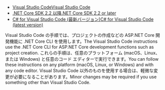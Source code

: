 * [<span data-ttu-id="4989f-101">Visual Studio Code</span><span class="sxs-lookup"><span data-stu-id="4989f-101">Visual Studio Code</span></span>](https://code.visualstudio.com/download)
* [<span data-ttu-id="4989f-102">.NET Core SDK 2.2 以降</span><span class="sxs-lookup"><span data-stu-id="4989f-102">.NET Core SDK 2.2 or later</span></span>](https://www.microsoft.com/net/download/all)
* [<span data-ttu-id="4989f-103">C# for Visual Studio Code (最新バージョン)</span><span class="sxs-lookup"><span data-stu-id="4989f-103">C# for Visual Studio Code (latest version)</span></span>](https://marketplace.visualstudio.com/items?itemName=ms-vscode.csharp)

<span data-ttu-id="4989f-104">Visual Studio Code の手順では、プロジェクトの作成などの ASP.NET Core 開発機能に .NET Core CLI を使用します。</span><span class="sxs-lookup"><span data-stu-id="4989f-104">The Visual Studio Code instructions use the .NET Core CLI for ASP.NET Core development functions such as project creation.</span></span> <span data-ttu-id="4989f-105">これらの手順は、任意のプラットフォーム (macOS、Linux、または Windows) と任意のコード エディターで実行できます。</span><span class="sxs-lookup"><span data-stu-id="4989f-105">You can follow these instructions on any platform (macOS, Linux, or Windows) and with any code editor.</span></span> <span data-ttu-id="4989f-106">Visual Studio Code 以外のものを使用する場合は、軽微な変更が必要になることがあります。</span><span class="sxs-lookup"><span data-stu-id="4989f-106">Minor changes may be required if you use something other than Visual Studio Code.</span></span>
